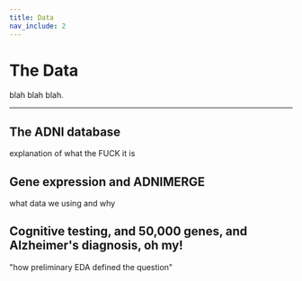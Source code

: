 ```yaml
---
title: Data
nav_include: 2
---
```


The Data
===================

blah blah blah.

----------


The ADNI database
-------------

explanation of what the FUCK it is


Gene expression and ADNIMERGE
-------------
what data we using and why


Cognitive testing, and 50,000 genes, and Alzheimer's diagnosis, oh my!
-------------
"how preliminary EDA defined the question"
